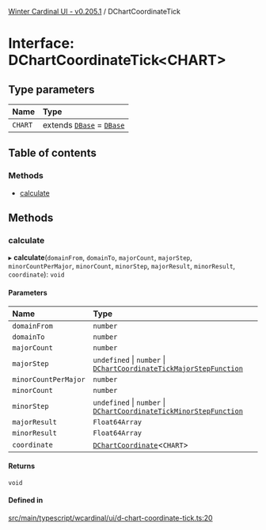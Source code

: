 [Winter Cardinal UI - v0.205.1](../index.md) / DChartCoordinateTick

# Interface: DChartCoordinateTick<CHART\>

## Type parameters

| Name | Type |
| :------ | :------ |
| `CHART` | extends [`DBase`](../classes/DBase.md) = [`DBase`](../classes/DBase.md) |

## Table of contents

### Methods

- [calculate](DChartCoordinateTick.md#calculate)

## Methods

### calculate

▸ **calculate**(`domainFrom`, `domainTo`, `majorCount`, `majorStep`, `minorCountPerMajor`, `minorCount`, `minorStep`, `majorResult`, `minorResult`, `coordinate`): `void`

#### Parameters

| Name | Type |
| :------ | :------ |
| `domainFrom` | `number` |
| `domainTo` | `number` |
| `majorCount` | `number` |
| `majorStep` | `undefined` \| `number` \| [`DChartCoordinateTickMajorStepFunction`](../index.md#dchartcoordinatetickmajorstepfunction) |
| `minorCountPerMajor` | `number` |
| `minorCount` | `number` |
| `minorStep` | `undefined` \| `number` \| [`DChartCoordinateTickMinorStepFunction`](../index.md#dchartcoordinatetickminorstepfunction) |
| `majorResult` | `Float64Array` |
| `minorResult` | `Float64Array` |
| `coordinate` | [`DChartCoordinate`](DChartCoordinate.md)<`CHART`\> |

#### Returns

`void`

#### Defined in

[src/main/typescript/wcardinal/ui/d-chart-coordinate-tick.ts:20](https://github.com/winter-cardinal/winter-cardinal-ui/blob/v0.205.1/src/main/typescript/wcardinal/ui/d-chart-coordinate-tick.ts#L20)
